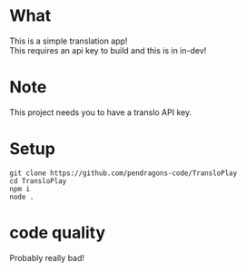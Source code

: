# What
This is a simple translation app!		
This requires an api key to build and this is in in-dev!

# Note
This project needs you to have a translo API key.

# Setup
```
git clone https://github.com/pendragons-code/TransloPlay
cd TransloPlay
npm i
node .
```

# code quality
Probably really bad!
